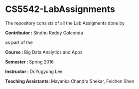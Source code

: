 # CS5542-LabAssignments

The repository consists of all the Lab Assigments done by


<b>Contributor : </b> Sindhu Reddy Golconda

as part of the 

<b>Course : </b> Big Data Analytics and Apps

<b>Semester : </b>Spring 2016

<b>Instructor : </b> Dr.Yugyung Lee

<b> Teaching Assistants: </b> Mayanka Chandra Shekar, Feichen Shen

